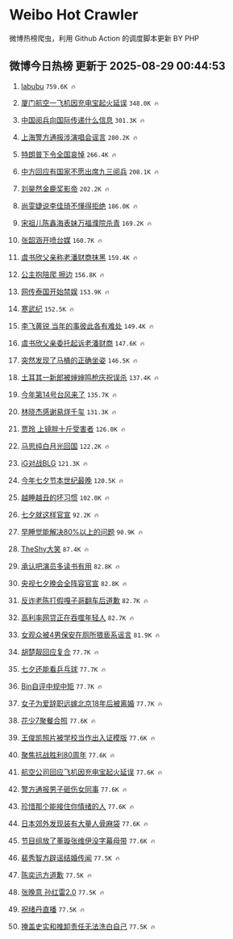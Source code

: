 # Weibo Hot Crawler 



微博热榜爬虫，利用 Github Action 的调度脚本更新 BY PHP 


## 微博今日热榜 更新于 2025-08-29 00:44:53 
1. [labubu](https://s.weibo.com/weibo?q=labubu&t=31&band_rank=1&Refer=top) `759.6K 🔥` 

1. [厦门航空一飞机因充电宝起火延误](https://s.weibo.com/weibo?q=%23%E5%8E%A6%E9%97%A8%E8%88%AA%E7%A9%BA%E4%B8%80%E9%A3%9E%E6%9C%BA%E5%9B%A0%E5%85%85%E7%94%B5%E5%AE%9D%E8%B5%B7%E7%81%AB%E5%BB%B6%E8%AF%AF%23&t=31&band_rank=2&Refer=top) `348.0K 🔥` 

1. [中国阅兵向国际传递什么信息](https://s.weibo.com/weibo?q=%23%E4%B8%AD%E5%9B%BD%E9%98%85%E5%85%B5%E5%90%91%E5%9B%BD%E9%99%85%E4%BC%A0%E9%80%92%E4%BB%80%E4%B9%88%E4%BF%A1%E6%81%AF%23&t=31&band_rank=3&Refer=top) `301.3K 🔥` 

1. [上海警方通报涉演唱会谣言](https://s.weibo.com/weibo?q=%23%E4%B8%8A%E6%B5%B7%E8%AD%A6%E6%96%B9%E9%80%9A%E6%8A%A5%E6%B6%89%E6%BC%94%E5%94%B1%E4%BC%9A%E8%B0%A3%E8%A8%80%23&t=31&band_rank=4&Refer=top) `280.2K 🔥` 

1. [特朗普下令全国哀悼](https://s.weibo.com/weibo?q=%23%E7%89%B9%E6%9C%97%E6%99%AE%E4%B8%8B%E4%BB%A4%E5%85%A8%E5%9B%BD%E5%93%80%E6%82%BC%23&t=31&band_rank=5&Refer=top) `266.4K 🔥` 

1. [中方回应有国家不愿出席九三阅兵](https://s.weibo.com/weibo?q=%23%E4%B8%AD%E6%96%B9%E5%9B%9E%E5%BA%94%E6%9C%89%E5%9B%BD%E5%AE%B6%E4%B8%8D%E6%84%BF%E5%87%BA%E5%B8%AD%E4%B9%9D%E4%B8%89%E9%98%85%E5%85%B5%23&t=31&band_rank=6&Refer=top) `208.1K 🔥` 

1. [刘昊然金鹿奖影帝](https://s.weibo.com/weibo?q=%23%E5%88%98%E6%98%8A%E7%84%B6%E9%87%91%E9%B9%BF%E5%A5%96%E5%BD%B1%E5%B8%9D%23&t=31&band_rank=7&Refer=top) `202.2K 🔥` 

1. [尚雯婕说李佳琦不懂得拒绝](https://s.weibo.com/weibo?q=%E5%B0%9A%E9%9B%AF%E5%A9%95%E8%AF%B4%E6%9D%8E%E4%BD%B3%E7%90%A6%E4%B8%8D%E6%87%82%E5%BE%97%E6%8B%92%E7%BB%9D&t=31&band_rank=8&Refer=top) `186.0K 🔥` 

1. [宋祖儿陈鑫海表妹万福濮院杀青](https://s.weibo.com/weibo?q=%23%E5%AE%8B%E7%A5%96%E5%84%BF%E9%99%88%E9%91%AB%E6%B5%B7%E8%A1%A8%E5%A6%B9%E4%B8%87%E7%A6%8F%E6%BF%AE%E9%99%A2%E6%9D%80%E9%9D%92%23&t=31&band_rank=9&Refer=top) `169.2K 🔥` 

1. [张韶涵开喷台媒](https://s.weibo.com/weibo?q=%23%E5%BC%A0%E9%9F%B6%E6%B6%B5%E5%BC%80%E5%96%B7%E5%8F%B0%E5%AA%92%23&t=31&band_rank=10&Refer=top) `160.7K 🔥` 

1. [虞书欣父亲称老潘财商抹黑](https://s.weibo.com/weibo?q=%23%E8%99%9E%E4%B9%A6%E6%AC%A3%E7%88%B6%E4%BA%B2%E7%A7%B0%E8%80%81%E6%BD%98%E8%B4%A2%E5%95%86%E6%8A%B9%E9%BB%91%23&t=31&band_rank=11&Refer=top) `159.4K 🔥` 

1. [公主抱陪爬 擦边](https://s.weibo.com/weibo?q=%E5%85%AC%E4%B8%BB%E6%8A%B1%E9%99%AA%E7%88%AC%20%E6%93%A6%E8%BE%B9&t=31&band_rank=12&Refer=top) `156.8K 🔥` 

1. [网传泰国开始禁娱](https://s.weibo.com/weibo?q=%E7%BD%91%E4%BC%A0%E6%B3%B0%E5%9B%BD%E5%BC%80%E5%A7%8B%E7%A6%81%E5%A8%B1&t=31&band_rank=13&Refer=top) `153.9K 🔥` 

1. [寒武纪](https://s.weibo.com/weibo?q=%E5%AF%92%E6%AD%A6%E7%BA%AA&t=31&band_rank=14&Refer=top) `152.5K 🔥` 

1. [李飞黄锐 当年的事彼此各有难处](https://s.weibo.com/weibo?q=%E6%9D%8E%E9%A3%9E%E9%BB%84%E9%94%90%20%E5%BD%93%E5%B9%B4%E7%9A%84%E4%BA%8B%E5%BD%BC%E6%AD%A4%E5%90%84%E6%9C%89%E9%9A%BE%E5%A4%84&t=31&band_rank=15&Refer=top) `149.4K 🔥` 

1. [虞书欣父亲委托起诉老潘财商](https://s.weibo.com/weibo?q=%23%E8%99%9E%E4%B9%A6%E6%AC%A3%E7%88%B6%E4%BA%B2%E5%A7%94%E6%89%98%E8%B5%B7%E8%AF%89%E8%80%81%E6%BD%98%E8%B4%A2%E5%95%86%23&t=31&band_rank=16&Refer=top) `147.6K 🔥` 

1. [突然发现了马桶的正确坐姿](https://s.weibo.com/weibo?q=%E7%AA%81%E7%84%B6%E5%8F%91%E7%8E%B0%E4%BA%86%E9%A9%AC%E6%A1%B6%E7%9A%84%E6%AD%A3%E7%A1%AE%E5%9D%90%E5%A7%BF&t=31&band_rank=17&Refer=top) `146.5K 🔥` 

1. [土耳其一新郎被婶婶鸣枪庆祝误杀](https://s.weibo.com/weibo?q=%23%E5%9C%9F%E8%80%B3%E5%85%B6%E4%B8%80%E6%96%B0%E9%83%8E%E8%A2%AB%E5%A9%B6%E5%A9%B6%E9%B8%A3%E6%9E%AA%E5%BA%86%E7%A5%9D%E8%AF%AF%E6%9D%80%23&t=31&band_rank=18&Refer=top) `137.4K 🔥` 

1. [今年第14号台风来了](https://s.weibo.com/weibo?q=%23%E4%BB%8A%E5%B9%B4%E7%AC%AC14%E5%8F%B7%E5%8F%B0%E9%A3%8E%E6%9D%A5%E4%BA%86%23&t=31&band_rank=19&Refer=top) `135.7K 🔥` 

1. [林晓杰感谢易烊千玺](https://s.weibo.com/weibo?q=%23%E6%9E%97%E6%99%93%E6%9D%B0%E6%84%9F%E8%B0%A2%E6%98%93%E7%83%8A%E5%8D%83%E7%8E%BA%23&t=31&band_rank=20&Refer=top) `131.3K 🔥` 

1. [贾玲 上镜胖十斤受害者](https://s.weibo.com/weibo?q=%E8%B4%BE%E7%8E%B2%20%E4%B8%8A%E9%95%9C%E8%83%96%E5%8D%81%E6%96%A4%E5%8F%97%E5%AE%B3%E8%80%85&t=31&band_rank=21&Refer=top) `126.0K 🔥` 

1. [马思纯白月光回国](https://s.weibo.com/weibo?q=%E9%A9%AC%E6%80%9D%E7%BA%AF%E7%99%BD%E6%9C%88%E5%85%89%E5%9B%9E%E5%9B%BD&t=31&band_rank=22&Refer=top) `122.2K 🔥` 

1. [iG对战BLG](https://s.weibo.com/weibo?q=iG%E5%AF%B9%E6%88%98BLG&t=31&band_rank=23&Refer=top) `121.3K 🔥` 

1. [今年七夕节本世纪最晚](https://s.weibo.com/weibo?q=%23%E4%BB%8A%E5%B9%B4%E4%B8%83%E5%A4%95%E8%8A%82%E6%9C%AC%E4%B8%96%E7%BA%AA%E6%9C%80%E6%99%9A%23&t=31&band_rank=24&Refer=top) `120.5K 🔥` 

1. [越睡越丑的坏习惯](https://s.weibo.com/weibo?q=%E8%B6%8A%E7%9D%A1%E8%B6%8A%E4%B8%91%E7%9A%84%E5%9D%8F%E4%B9%A0%E6%83%AF&t=31&band_rank=25&Refer=top) `102.0K 🔥` 

1. [七夕就这样官宣](https://s.weibo.com/weibo?q=%E4%B8%83%E5%A4%95%E5%B0%B1%E8%BF%99%E6%A0%B7%E5%AE%98%E5%AE%A3&t=31&band_rank=26&Refer=top) `92.2K 🔥` 

1. [早睡觉能解决80%以上的问题](https://s.weibo.com/weibo?q=%23%E6%97%A9%E7%9D%A1%E8%A7%89%E8%83%BD%E8%A7%A3%E5%86%B380%25%E4%BB%A5%E4%B8%8A%E7%9A%84%E9%97%AE%E9%A2%98%23&t=31&band_rank=27&Refer=top) `90.9K 🔥` 

1. [TheShy大笑](https://s.weibo.com/weibo?q=%23TheShy%E5%A4%A7%E7%AC%91%23&t=31&band_rank=28&Refer=top) `87.4K 🔥` 

1. [承认吧演员多读书有用](https://s.weibo.com/weibo?q=%E6%89%BF%E8%AE%A4%E5%90%A7%E6%BC%94%E5%91%98%E5%A4%9A%E8%AF%BB%E4%B9%A6%E6%9C%89%E7%94%A8&t=31&band_rank=29&Refer=top) `82.8K 🔥` 

1. [央视七夕晚会全阵容官宣](https://s.weibo.com/weibo?q=%23%E5%A4%AE%E8%A7%86%E4%B8%83%E5%A4%95%E6%99%9A%E4%BC%9A%E5%85%A8%E9%98%B5%E5%AE%B9%E5%AE%98%E5%AE%A3%23&t=31&band_rank=30&Refer=top) `82.8K 🔥` 

1. [反诈老陈打假嘎子哥翻车后道歉](https://s.weibo.com/weibo?q=%23%E5%8F%8D%E8%AF%88%E8%80%81%E9%99%88%E6%89%93%E5%81%87%E5%98%8E%E5%AD%90%E5%93%A5%E7%BF%BB%E8%BD%A6%E5%90%8E%E9%81%93%E6%AD%89%23&t=31&band_rank=31&Refer=top) `82.7K 🔥` 

1. [高利率网贷正在吞噬年轻人](https://s.weibo.com/weibo?q=%23%E9%AB%98%E5%88%A9%E7%8E%87%E7%BD%91%E8%B4%B7%E6%AD%A3%E5%9C%A8%E5%90%9E%E5%99%AC%E5%B9%B4%E8%BD%BB%E4%BA%BA%23&t=31&band_rank=32&Refer=top) `82.7K 🔥` 

1. [女观众被4男保安在厕所猥亵系谣言](https://s.weibo.com/weibo?q=%23%E5%A5%B3%E8%A7%82%E4%BC%97%E8%A2%AB4%E7%94%B7%E4%BF%9D%E5%AE%89%E5%9C%A8%E5%8E%95%E6%89%80%E7%8C%A5%E4%BA%B5%E7%B3%BB%E8%B0%A3%E8%A8%80%23&t=31&band_rank=33&Refer=top) `81.9K 🔥` 

1. [胡楚靓回应复合](https://s.weibo.com/weibo?q=%23%E8%83%A1%E6%A5%9A%E9%9D%93%E5%9B%9E%E5%BA%94%E5%A4%8D%E5%90%88%23&t=31&band_rank=34&Refer=top) `77.7K 🔥` 

1. [七夕还能看乒乓球](https://s.weibo.com/weibo?q=%23%E4%B8%83%E5%A4%95%E8%BF%98%E8%83%BD%E7%9C%8B%E4%B9%92%E4%B9%93%E7%90%83%23&t=31&band_rank=35&Refer=top) `77.7K 🔥` 

1. [Bin自评中规中矩](https://s.weibo.com/weibo?q=Bin%E8%87%AA%E8%AF%84%E4%B8%AD%E8%A7%84%E4%B8%AD%E7%9F%A9&t=31&band_rank=36&Refer=top) `77.7K 🔥` 

1. [女子为爱辞职远嫁北京18年后被离婚](https://s.weibo.com/weibo?q=%23%E5%A5%B3%E5%AD%90%E4%B8%BA%E7%88%B1%E8%BE%9E%E8%81%8C%E8%BF%9C%E5%AB%81%E5%8C%97%E4%BA%AC18%E5%B9%B4%E5%90%8E%E8%A2%AB%E7%A6%BB%E5%A9%9A%23&t=31&band_rank=37&Refer=top) `77.7K 🔥` 

1. [花少7聚餐合照](https://s.weibo.com/weibo?q=%23%E8%8A%B1%E5%B0%917%E8%81%9A%E9%A4%90%E5%90%88%E7%85%A7%23&t=31&band_rank=38&Refer=top) `77.6K 🔥` 

1. [王俊凯照片被学校当作出入证模版](https://s.weibo.com/weibo?q=%23%E7%8E%8B%E4%BF%8A%E5%87%AF%E7%85%A7%E7%89%87%E8%A2%AB%E5%AD%A6%E6%A0%A1%E5%BD%93%E4%BD%9C%E5%87%BA%E5%85%A5%E8%AF%81%E6%A8%A1%E7%89%88%23&t=31&band_rank=39&Refer=top) `77.6K 🔥` 

1. [聚焦抗战胜利80周年](https://s.weibo.com/weibo?q=%23%E8%81%9A%E7%84%A6%E6%8A%97%E6%88%98%E8%83%9C%E5%88%A980%E5%91%A8%E5%B9%B4%23&t=31&band_rank=40&Refer=top) `77.6K 🔥` 

1. [航空公司回应飞机因充电宝起火延误](https://s.weibo.com/weibo?q=%23%E8%88%AA%E7%A9%BA%E5%85%AC%E5%8F%B8%E5%9B%9E%E5%BA%94%E9%A3%9E%E6%9C%BA%E5%9B%A0%E5%85%85%E7%94%B5%E5%AE%9D%E8%B5%B7%E7%81%AB%E5%BB%B6%E8%AF%AF%23&t=31&band_rank=41&Refer=top) `77.6K 🔥` 

1. [警方通报男子砸伤女同事](https://s.weibo.com/weibo?q=%23%E8%AD%A6%E6%96%B9%E9%80%9A%E6%8A%A5%E7%94%B7%E5%AD%90%E7%A0%B8%E4%BC%A4%E5%A5%B3%E5%90%8C%E4%BA%8B%23&t=31&band_rank=42&Refer=top) `77.6K 🔥` 

1. [珍惜那个能接住你情绪的人](https://s.weibo.com/weibo?q=%23%E7%8F%8D%E6%83%9C%E9%82%A3%E4%B8%AA%E8%83%BD%E6%8E%A5%E4%BD%8F%E4%BD%A0%E6%83%85%E7%BB%AA%E7%9A%84%E4%BA%BA%23&t=31&band_rank=43&Refer=top) `77.6K 🔥` 

1. [日本郊外发现装有大量人骨麻袋](https://s.weibo.com/weibo?q=%23%E6%97%A5%E6%9C%AC%E9%83%8A%E5%A4%96%E5%8F%91%E7%8E%B0%E8%A3%85%E6%9C%89%E5%A4%A7%E9%87%8F%E4%BA%BA%E9%AA%A8%E9%BA%BB%E8%A2%8B%23&t=31&band_rank=44&Refer=top) `77.6K 🔥` 

1. [节目组放了董璇张维伊没字幕母带](https://s.weibo.com/weibo?q=%23%E8%8A%82%E7%9B%AE%E7%BB%84%E6%94%BE%E4%BA%86%E8%91%A3%E7%92%87%E5%BC%A0%E7%BB%B4%E4%BC%8A%E6%B2%A1%E5%AD%97%E5%B9%95%E6%AF%8D%E5%B8%A6%23&t=31&band_rank=45&Refer=top) `77.6K 🔥` 

1. [裴秀智方辟谣结婚传闻](https://s.weibo.com/weibo?q=%23%E8%A3%B4%E7%A7%80%E6%99%BA%E6%96%B9%E8%BE%9F%E8%B0%A3%E7%BB%93%E5%A9%9A%E4%BC%A0%E9%97%BB%23&t=31&band_rank=46&Refer=top) `77.5K 🔥` 

1. [陈奕迅方道歉](https://s.weibo.com/weibo?q=%23%E9%99%88%E5%A5%95%E8%BF%85%E6%96%B9%E9%81%93%E6%AD%89%23&t=31&band_rank=47&Refer=top) `77.5K 🔥` 

1. [张晚意 孙红雷2.0](https://s.weibo.com/weibo?q=%E5%BC%A0%E6%99%9A%E6%84%8F%20%E5%AD%99%E7%BA%A2%E9%9B%B72.0&t=31&band_rank=48&Refer=top) `77.5K 🔥` 

1. [祝绪丹直播](https://s.weibo.com/weibo?q=%E7%A5%9D%E7%BB%AA%E4%B8%B9%E7%9B%B4%E6%92%AD&t=31&band_rank=49&Refer=top) `77.5K 🔥` 

1. [掩盖史实和推卸责任无法洗白自己](https://s.weibo.com/weibo?q=%23%E6%8E%A9%E7%9B%96%E5%8F%B2%E5%AE%9E%E5%92%8C%E6%8E%A8%E5%8D%B8%E8%B4%A3%E4%BB%BB%E6%97%A0%E6%B3%95%E6%B4%97%E7%99%BD%E8%87%AA%E5%B7%B1%23&t=31&band_rank=50&Refer=top) `77.5K 🔥` 

